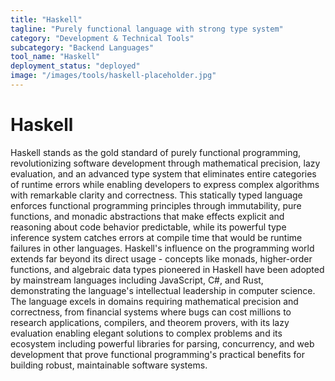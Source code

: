 ```yaml
---
title: "Haskell"
tagline: "Purely functional language with strong type system"
category: "Development & Technical Tools"
subcategory: "Backend Languages"
tool_name: "Haskell"
deployment_status: "deployed"
image: "/images/tools/haskell-placeholder.jpg"
---
```


# Haskell

Haskell stands as the gold standard of purely functional programming, revolutionizing software development through mathematical precision, lazy evaluation, and an advanced type system that eliminates entire categories of runtime errors while enabling developers to express complex algorithms with remarkable clarity and correctness. This statically typed language enforces functional programming principles through immutability, pure functions, and monadic abstractions that make effects explicit and reasoning about code behavior predictable, while its powerful type inference system catches errors at compile time that would be runtime failures in other languages. Haskell's influence on the programming world extends far beyond its direct usage - concepts like monads, higher-order functions, and algebraic data types pioneered in Haskell have been adopted by mainstream languages including JavaScript, C#, and Rust, demonstrating the language's intellectual leadership in computer science. The language excels in domains requiring mathematical precision and correctness, from financial systems where bugs can cost millions to research applications, compilers, and theorem provers, with its lazy evaluation enabling elegant solutions to complex problems and its ecosystem including powerful libraries for parsing, concurrency, and web development that prove functional programming's practical benefits for building robust, maintainable software systems.